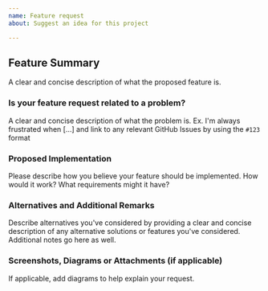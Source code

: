 ```yaml
---
name: Feature request
about: Suggest an idea for this project

---
```


## Feature Summary
A clear and concise description of what the proposed feature is.

### Is your feature request related to a problem? 
A clear and concise description of what the problem is. Ex. I'm always frustrated when [...] and link to any relevant GitHub Issues by using the `#123` format

### Proposed Implementation
Please describe how you believe your feature should be implemented. How would it work? What requirements might it have?

### Alternatives and Additional Remarks
Describe alternatives you've considered by providing a clear and concise description of any alternative solutions or features you've considered. Additional notes go here as well.

### Screenshots, Diagrams or Attachments (if applicable)
If applicable, add diagrams to help explain your request.
